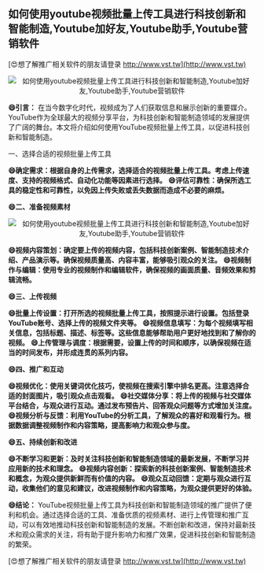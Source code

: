 ## **如何使用youtube视频批量上传工具进行科技创新和智能制造,Youtube加好友,Youtube助手,Youtube营销软件**

[😍想了解推广相关软件的朋友请登录 http://www.vst.tw](http://www.vst.tw)

 <center><img src="https://vst.tw/MP4/tuiguang/png/0.png" alt="如何使用youtube视频批量上传工具进行科技创新和智能制造,Youtube加好友,Youtube助手,Youtube营销软件"></center>

**😄引言：**
在当今数字化时代，视频成为了人们获取信息和展示创新的重要媒介。YouTube作为全球最大的视频分享平台，为科技创新和智能制造领域的发展提供了广阔的舞台。本文将介绍如何使用YouTube视频批量上传工具，以促进科技创新和智能制造。

一、选择合适的视频批量上传工具

**😄确定需求：根据自身的上传需求，选择适合的视频批量上传工具。考虑上传速度、支持的视频格式、自动化功能等因素进行选择。**
**😄评估可靠性：确保所选工具的稳定性和可靠性，以免因上传失败或丢失数据而造成不必要的麻烦。**

**😄二、准备视频素材**

 <center><img src="https://vst.tw/MP4/tuiguang/png/5.png" alt="如何使用youtube视频批量上传工具进行科技创新和智能制造,Youtube加好友,Youtube助手,Youtube营销软件"></center>

**😄视频内容策划：确定要上传的视频内容，包括科技创新案例、智能制造技术介绍、产品演示等。确保视频质量高、内容丰富，能够吸引观众的关注。**
**😄视频制作与编辑：使用专业的视频制作和编辑软件，确保视频的画面质量、音频效果和剪辑流畅。**

**😄三、上传视频**

**😄批量上传设置：打开所选的视频批量上传工具，按照提示进行设置。包括登录YouTube账号、选择上传的视频文件夹等。**
**😄视频信息填写：为每个视频填写相关信息，包括标题、描述、标签等。这些信息能够帮助用户更好地找到和了解你的视频。**
**😄上传管理与调度：根据需要，设置上传的时间和顺序，以确保视频在适当的时间发布，并形成连贯的系列内容。**

**😄四、推广和互动**

**😄视频优化：使用关键词优化技巧，使视频在搜索引擎中排名更高。注意选择合适的封面图片，吸引观众点击观看。**
**😄社交媒体分享：将上传的视频与社交媒体平台结合，与观众进行互动。通过发布预告片、回答观众问题等方式增加关注度。**
**😄视频分析与反馈：利用YouTube的分析工具，了解观众的喜好和观看行为。根据数据调整视频制作和内容策略，提高影响力和观众参与度。**

**😄五、持续创新和改进**

**😄不断学习和更新：及时关注科技创新和智能制造领域的最新发展，不断学习并应用新的技术和理念。**
**😄视频内容创新：探索新的科技创新案例、智能制造技术和概念，为观众提供新鲜而有价值的内容。**
**😄观众互动回馈：定期与观众进行互动，收集他们的意见和建议，改进视频制作和内容策略，为观众提供更好的体验。**

**😄结论：**
YouTube视频批量上传工具为科技创新和智能制造领域的推广提供了便利和机会。通过选择合适的工具、准备优质的视频素材、进行上传管理和推广互动，可以有效地推动科技创新和智能制造的发展。不断创新和改进，保持对最新技术和观众需求的关注，将有助于提升影响力和推广效果，促进科技创新和智能制造的繁荣。

[😍想了解推广相关软件的朋友请登录 http://www.vst.tw](http://www.vst.tw)



